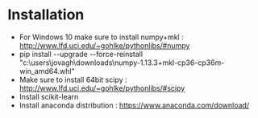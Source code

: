 # Installation

- For Windows 10 make sure to install numpy+mkl : http://www.lfd.uci.edu/~gohlke/pythonlibs/#numpy
- pip install --upgrade --force-reinstall "c:\users\jovagh\downloads\numpy-1.13.3+mkl-cp36-cp36m-win_amd64.whl"
- Make sure to install 64bit scipy  : http://www.lfd.uci.edu/~gohlke/pythonlibs/#scipy
- Install scikit-learn
- Install anaconda distribution : https://www.anaconda.com/download/ 